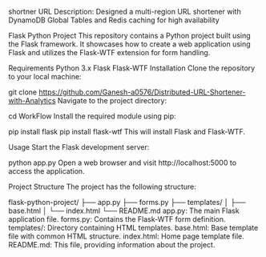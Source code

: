 shortner URL
Description: Designed a multi-region URL shortener with DynamoDB Global Tables and Redis caching for high availability

Flask Python Project
This repository contains a Python project built using the Flask framework. It showcases how to create a web application using Flask and utilizes the Flask-WTF extension for form handling.

Requirements
Python 3.x
Flask
Flask-WTF
Installation
Clone the repository to your local machine:

git clone https://github.com/Ganesh-a0576/Distributed-URL-Shortener-with-Analytics
Navigate to the project directory:

cd WorkFlow
Install the required module using pip:

pip install flask
pip install flask-wtf
This will install Flask and Flask-WTF.

Usage
Start the Flask development server:

python app.py
Open a web browser and visit http://localhost:5000 to access the application.

Project Structure
The project has the following structure:

flask-python-project/
   ├── app.py
   ├── forms.py
   ├── templates/
   │   ├── base.html
   │   └── index.html
   └── README.md
app.py: The main Flask application file.
forms.py: Contains the Flask-WTF form definition.
templates/: Directory containing HTML templates.
base.html: Base template file with common HTML structure.
index.html: Home page template file.
README.md: This file, providing information about the project.
